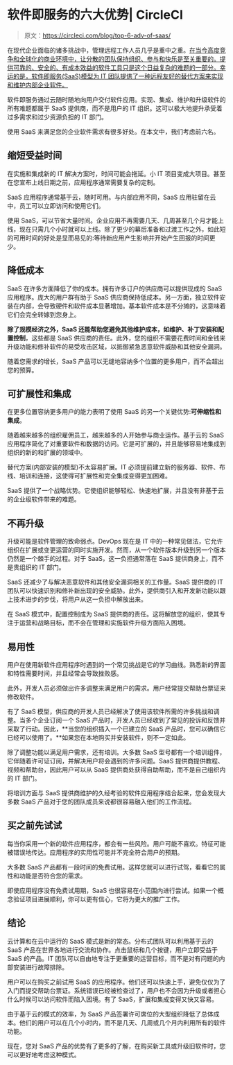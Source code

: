 # 软件即服务的六大优势| CircleCI

> 原文：<https://circleci.com/blog/top-6-adv-of-saas/>

在现代企业面临的诸多挑战中，管理远程工作人员几乎是重中之重。[在当今高度竞争和全球化的商业环境中，让分散的团队保持组织、参与和快乐是至关重要的。提供可靠的、安全的、有成本效益的软件工具只是这个日益复杂的难题的一部分。幸运的是，软件即服务(SaaS)模型为 IT 团队提供了一种远程友好的替代方案来实现和维护内部企业软件。](https://circleci.com/blog/building-strong-distributed-teams-one-pixel-at-a-time/)

软件即服务通过云随时随地向用户交付软件应用。实现、集成、维护和升级软件的所有难题都属于 SaaS 提供商，而不是用户的 IT 组织。这可以极大地提升承受着过多需求和过少资源负担的 IT 部门。

使用 SaaS 来满足您的企业软件需求有很多好处。在本文中，我们考虑前六名。

## 缩短受益时间

在实施和集成新的 IT 解决方案时，时间可能会拖延。小 IT 项目变成大项目。甚至在您宣布上线日期之前，应用程序通常需要复杂的定制。

SaaS 应用程序通常基于云，随时可用。与内部应用不同，SaaS 应用驻留在云中，员工可以立即访问和使用它们。

使用 SaaS，可以节省大量时间。企业应用不再需要几天、几周甚至几个月才能上线，现在只需几个小时就可以上线。除了更少的幕后准备和过渡工作之外，如此短的可用时间的好处是显而易见的:等待新应用产生影响并开始产生回报的时间更少。

## 降低成本

SaaS 在许多方面降低了你的成本。拥有许多订户的供应商可以提供现成的 SaaS 应用程序。庞大的用户群有助于 SaaS 供应商保持低成本。另一方面，独立软件安装在内部，会导致硬件和软件成本显著增加。基本软件成本是不分摊的，这意味着它们会完全转嫁到您身上。

**除了规模经济之外，SaaS 还能帮助您避免其他维护成本，如维护、补丁安装和配置控制**，这些都是 SaaS 供应商的责任。此外，您的组织不需要花费时间和金钱来升级功能和修补软件的易受攻击区域，以抵御紧急恶意软件威胁和其他安全漏洞。

随着您需求的增长，SaaS 产品可以无缝地容纳多个位置的更多用户，而不会超出您的预算。

## 可扩展性和集成

在更多位置容纳更多用户的能力表明了使用 SaaS 的另一个关键优势:**可伸缩性和集成**。

随着越来越多的组织雇佣员工，越来越多的人开始参与商业运作。基于云的 SaaS 应用程序简化了对重要软件和数据的访问。它是可扩展的，并且能够容易地集成到组织的新的和扩展的领域中。

替代方案(内部安装的模型)不太容易扩展。IT 必须提前建立新的服务器、软件、布线、培训和连接，这使得可扩展性和完全集成变得更加困难。

SaaS 提供了一个战略优势。它使组织能够轻松、快速地扩展，并且没有非基于云的企业级软件带来的难题。

## 不再升级

升级可能是软件管理的致命弱点。DevOps 现在是 IT 中的一种常见做法，它允许组织在扩展或变更运营的同时实施开发。然而，从一个软件版本升级到另一个版本仍然是一个棘手的过程。对于 SaaS，这一负担通常落在 SaaS 提供商身上，而不是贵组织的 IT 部门。

SaaS 还减少了与解决恶意软件和其他安全漏洞相关的工作量。SaaS 提供商的 IT 团队可以快速识别和修补新出现的安全威胁。此外，提供商引入和开发新功能以跟上技术进步的步伐，将用户从这一负担中解放出来。

在 SaaS 模式中，配置控制成为 SaaS 提供商的责任。这将解放您的组织，使其专注于运营和战略目标，而不会在管理和实施软件升级方面陷入困境。

## 易用性

用户在使用新软件应用程序时遇到的一个常见挑战是它的学习曲线。熟悉新的界面和特性需要时间，并且经常会导致挫败感。

此外，开发人员必须做出许多调整来满足用户的需求。用户经常提交帮助台票证来修改软件。

有了 SaaS 模型，供应商的开发人员已经解决了使用该软件所需的许多挑战和调整。当多个企业订阅一个 SaaS 产品时，开发人员已经收到了常见的投诉和反馈并采取了行动。因此，**当您的组织插入一个已建立的 SaaS 产品时，您可以确信它已经可以使用了。**如果您在本地购买并安装软件，则不一定如此。

除了调整功能以满足用户需求，还有培训。大多数 SaaS 型号都有一个培训组件，它伴随着许可证订阅，并解决用户将会遇到的许多问题。SaaS 提供商提供教程、视频和帮助台，因此用户可以从 SaaS 提供商处获得自助帮助，而不是自己组织内的 IT 部门。

将培训方面与 SaaS 提供商维护的久经考验的软件应用程序结合起来，您会发现大多数 SaaS 产品对于您的团队成员来说都很容易融入他们的工作流程。

## 买之前先试试

每当你采用一个新的软件应用程序，都会有一些风险。用户可能不喜欢。特征可能被错误地传达。应用程序的实用性可能并不完全符合用户的预期。

大多数 SaaS 产品都有一段时间的免费试用。这样您就可以进行试驾，看看它的属性和功能是否符合您的需求。

即使应用程序没有免费试用期，SaaS 也很容易在小范围内进行尝试。如果一个概念验证项目进展顺利，你可以更有信心，它将为更大的推广工作。

## 结论

云计算和在云中运行的 SaaS 模式是新的常态。分布式团队可以利用基于云的 SaaS 产品在世界各地进行交流和协作。点击鼠标和几个按键，用户立即受益于 SaaS 的产品。IT 团队可以自由地专注于更重要的运营目标，而不是对有问题的内部安装进行故障排除。

用户可以在购买之前试用 SaaS 的应用程序。他们还可以快速上手，避免仅仅为了入门而提交帮助台票证。系统错误已经被检查过了，用户也不会因为升级或者担心什么时候可以访问软件而陷入困境。有了 SaaS，扩展和集成变得又快又容易。

由于基于云的模式的效率，为 SaaS 产品签署许可席位的大型组织降低了总体成本。他们的用户可以在几个小时内，而不是几天、几周或几个月内利用所有的软件功能。

现在，您对 SaaS 产品的优势有了更多的了解，在购买新工具或升级旧软件时，您可以更好地考虑这种模式。
